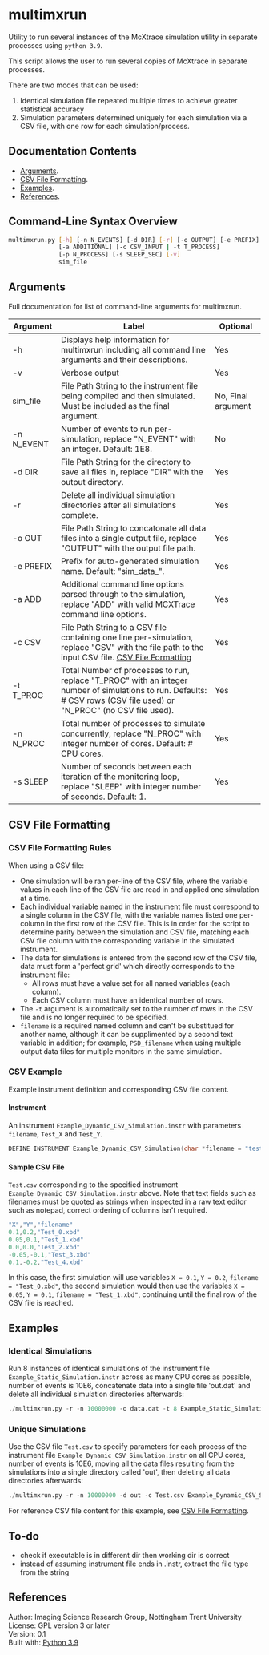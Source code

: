 # multimxrun
Utility to run several instances of the McXtrace simulation utility in separate processes using ```python 3.9```.

This script allows the user to run several copies of McXtrace in separate processes.

There are two modes that can be used:
1. Identical simulation file repeated multiple times to achieve greater statistical accuracy
2. Simulation parameters determined uniquely for each simulation via a CSV file, with one row for each simulation/process.

## Documentation Contents
* <a href="README.md#Arguments" title="Arguments">Arguments</a>.
* <a href="README.md#CSV-File-Formatting" title="CSV File Formatting">CSV File Formatting</a>.
* <a href="README.md#Examples" title="Examples">Examples</a>.
* <a href="README.md#References" title="References">References</a>.

## Command-Line Syntax Overview
```bash
multimxrun.py [-h] [-n N_EVENTS] [-d DIR] [-r] [-o OUTPUT] [-e PREFIX]
              [-a ADDITIONAL] [-c CSV_INPUT | -t T_PROCESS]
              [-p N_PROCESS] [-s SLEEP_SEC] [-v]
              sim_file
```

## Arguments
Full documentation for list of command-line arguments for multimxrun.
<table>
    <thead>
        <tr>
            <th>Argument</th>
            <th>Label</th>
            <th>Optional</th>
        </tr>
    </thead>
    <tbody>
        <tr>
            <td>-h</td>
            <td>Displays help information for multimxrun including all command line arguments and their descriptions.</td>
            <td>Yes</td>
        </tr>
        <tr>
            <td>-v</td>
            <td>Verbose output</td>
            <td>Yes</td>
        </tr>
        <tr>
            <td>sim_file</td>
            <td>File Path String to the instrument file being compiled and then simulated. Must be included as the final argument.</td>
            <td>No, Final argument</td>
        </tr>
        <tr>
            <td>-n N_EVENT</td>
            <td>Number of events to run per-simulation, replace "N_EVENT" with an integer. Default: 1E8.</td>
            <td>No</td>
        </tr>
        <tr>
            <td>-d DIR</td>
            <td>File Path String for the directory to save all files in, replace "DIR" with the output directory.</td>
            <td>Yes</td>
        </tr>
        <tr>
            <td>-r</td>
            <td>Delete all individual simulation directories after all simulations complete.</td>
            <td>Yes</td>
        </tr>
        <tr>
            <td>-o OUT</td>
            <td>File Path String to concatonate all data files into a single output file, replace "OUTPUT" with the output file path.</td>
            <td>Yes</td>
        </tr>
        <tr>
            <td>-e PREFIX</td>
            <td>Prefix for auto-generated simulation name. Default: "sim_data_".</td>
            <td>Yes</td>
        </tr>
        <tr>
            <td>-a ADD</td>
            <td>Additional command line options parsed through to the simulation, replace "ADD" with valid MCXTrace command line options.</td>
            <td>Yes</td>
        </tr>
        <tr>
            <td>-c CSV</td>
            <td>File Path String to a CSV file containing one line per-simulation, replace "CSV" with the file path to the input CSV file. <a href="#CSV-File-Formatting" title="CSV File Formatting">CSV File Formatting</a></td>
            <td>Yes</td>
        </tr>
        <tr>
            <td>-t T_PROC</td>
            <td>Total Number of processes to run, replace "T_PROC" with an integer number of simulations to run. Defaults: # CSV rows (CSV file used) or "N_PROC" (no CSV file used).</td>
            <td>Yes</td>
        </tr>
        <tr>
            <td>-n N_PROC</td>
            <td>Total number of processes to simulate concurrently, replace "N_PROC" with integer number of cores. Default: # CPU cores.</td>
            <td>Yes</td>
        </tr>
        <tr>
            <td>-s SLEEP</td>
            <td>Number of seconds between each iteration of the monitoring loop, replace "SLEEP" with integer number of seconds. Default: 1.</td>
            <td>Yes</td>
        </tr>
    </tbody>
</table>

## CSV File Formatting
### CSV File Formatting Rules
When using a CSV file:
* One simulation will be ran per-line of the CSV file, where the variable values in each line of the CSV file are read in and applied one simulation at a time.
* Each individual variable named in the instrument file must correspond to a single column in the CSV file, with the variable names listed one per-column in the first row of the CSV file. This is in order for the script to determine parity between the simulation and CSV file, matching each CSV file column with the corresponding variable in the simulated instrument.
* The data for simulations is entered from the second row of the CSV file, data must form a 'perfect grid' which directly corresponds to the instrument file:
  * All rows must have a value set for all named variables (each column).
  * Each CSV column must have an identical number of rows.
* The ```-t``` argument is automatically set to the number of rows in the CSV file and is no longer required to be specified. 
* ```filename``` is a required named column and can't be substitued for another name, although it can be supplimented by a second text variable in addition; for example, ```PSD_filename``` when using multiple output data files for multiple monitors in the same simulation.

### CSV Example
Example instrument definition and corresponding CSV file content.
#### Instrument
An instrument ```Example_Dynamic_CSV_Simulation.instr``` with parameters ```filename```, ```Test_X``` and ```Test_Y```.
```C
DEFINE INSTRUMENT Example_Dynamic_CSV_Simulation(char *filename = "test.xbd", Test_X = 0.0, Test_Y = 0.0)
```

#### Sample CSV File
```Test.csv``` corresponding to the specified instrument ```Example_Dynamic_CSV_Simulation.instr``` above. Note that text fields such as filenames must be quoted as strings when inspected in a raw text editor such as notepad, correct ordering of columns isn't required.
```C
"X","Y","filename"
0.1,0.2,"Test_0.xbd"
0.05,0.1,"Test_1.xbd"
0.0,0.0,"Test_2.xbd"
-0.05,-0.1,"Test_3.xbd"
0.1,-0.2,"Test_4.xbd"
```

In this case, the first simulation will use variables `X = 0.1`, `Y = 0.2`, `filename = "Test_0.xbd"`, the second simulation would then use the variables `X = 0.05`, `Y = 0.1`, `filename = "Test_1.xbd"`, continuing until the final row of the CSV file is reached.

## Examples
### Identical Simulations
Run 8 instances of identical simulations of the instrument file ```Example_Static_Simulation.instr``` across as many CPU cores as possible, number of events is 10E6, concatenate data into a single file 'out.dat' and delete all individual simulation directories afterwards:
```python
./multimxrun.py -r -n 10000000 -o data.dat -t 8 Example_Static_Simulation.instr
```

### Unique Simulations
Use the CSV file ```Test.csv``` to specify parameters for each process of the instrument file ```Example_Dynamic_CSV_Simulation.instr``` on all CPU cores, number of events is 10E6, moving all the data files resulting from the simulations into a single directory called 'out', then deleting all data directories afterwards:
```python
./multimxrun.py -r -n 10000000 -d out -c Test.csv Example_Dynamic_CSV_Simulation.instr
```
For reference CSV file content for this example, see <a href="README.md#CSV-File-Formatting" title="CSV File Formatting">CSV File Formatting</a>.

## To-do
* check if executable is in different dir then working dir is correct
* instead of assuming instrument file ends in .instr, extract the file type from the string

## References
Author: Imaging Science Research Group, Nottingham Trent University\
License: GPL version 3 or later\
Version: 0.1\
Built with: [Python 3.9](https://www.python.org/downloads/release/python-390/)